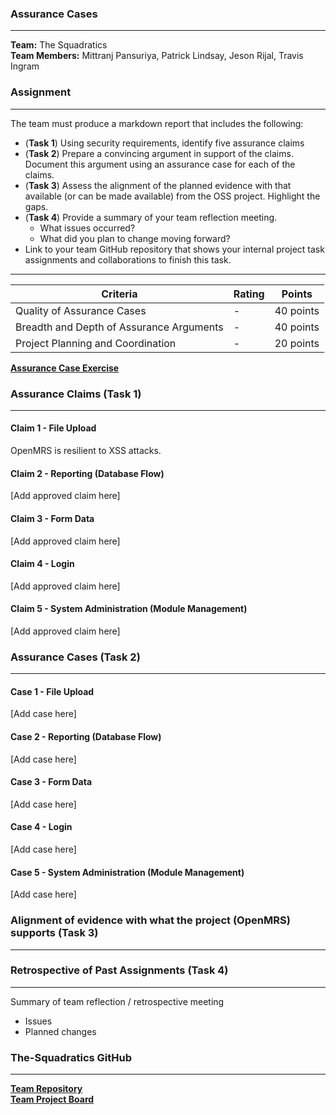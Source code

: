 ### Assurance Cases

----

__Team:__ The Squadratics  
__Team Members:__ Mittranj Pansuriya, Patrick Lindsay, Jeson Rijal, Travis Ingram

### Assignment
---

The team must produce a markdown report that includes the following:

* (__Task 1__) Using security requirements, identify five assurance claims
* (__Task 2__) Prepare a convincing argument in support of the claims. Document this argument using an assurance case for each of the claims.
* (__Task 3__) Assess the alignment of the planned evidence with that available (or can be made available) from the OSS project. Highlight the gaps.
* (__Task 4__) Provide a summary of your team reflection meeting.
  * What issues occurred?
  * What did you plan to change moving forward?
* Link to your team GitHub repository that shows your internal project task assignments and collaborations to finish this task.

---

|Criteria|Rating|Points|
|---|---|---|
|Quality of Assurance Cases| - | 40 points|
|Breadth and Depth of Assurance Arguments| - | 40 points|
|Project Planning and Coordination| - | 20 points|

[__Assurance Case Exercise__](https://robinagandhi.github.io/swa/slides/lecture-2/assurance-case-exercise.html)

### Assurance Claims (Task 1)
---

#### Claim 1 - File Upload

OpenMRS is resilient to XSS attacks.

#### Claim 2 - Reporting (Database Flow)

[Add approved claim here]

#### Claim 3 - Form Data

[Add approved claim here]

#### Claim 4 - Login

[Add approved claim here]

#### Claim 5 - System Administration (Module Management)

[Add approved claim here]

### Assurance Cases (Task 2) 
---

#### Case 1 - File Upload

[Add case here]

#### Case 2 - Reporting (Database Flow)

[Add case here]

#### Case 3 - Form Data

[Add case here]

#### Case 4 - Login

[Add case here]

#### Case 5 - System Administration (Module Management)

[Add case here]

### Alignment of evidence with what the project (OpenMRS) supports (Task 3) 
---

### Retrospective of Past Assignments (Task 4) 
---

Summary of team reflection / retrospective meeting
 * Issues
 * Planned changes

### The-Squadratics GitHub
---
[__Team Repository__](https://github.com/The-Squadratics/openMRS_security_project)  
[__Team Project Board__](https://github.com/The-Squadratics/openMRS_security_project/projects/1)
